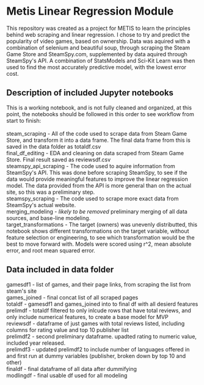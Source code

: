 # Metis Linear Regression Module
This repository was created as a project for METIS to learn the principles behind web scraping and linear regression. I chose to try and predict the popularity of video games, based on ownership. Data was aquired with a combination of selenium and beautiful soup, through scraping the Steam Game Store and SteamSpy.com, supplemented by data aquired through SteamSpy's API. A combination of StatsModels and Sci-Kit Learn was then used to find the most accurately predictive model, with the lowest error cost.  

## Description of included Jupyter notebooks
This is a working notebook, and is not fully cleaned and organized, at this point, the notebooks should be followed in this order to see workflow from start to finish:
<br>
<br>
steam_scraping - All of the code used to scrape data from Steam Game Store, and transform it into a data frame. The final data frame from this is saved in the data folder as totaldf.csv<br>
final_df_editing - EDA and cleaning on data scraped from Steam Game Store. Final result saved as reviewsdf.csv<br>
steamspy_api_scraping - The code used to aquire information from SteamSpy's API. This was done before scraping SteamSpy, to see if the data would provide meaningful features to improve the linear regression model. The data provided from the API is more general than on the actual site, so this was a preliminary step.<br>
steamspy_scraping - The code used to scrape more exact data from SteamSpy's actual website. <br>
merging_modeling - *likely to be removed* preliminary merging of all data sources, and base-line modeling.<br>
target_transformations - The target (owners) was unevenly distributted, this notebook shows different transformations on the target variable, without feature selection or engineering, to see which transformation would be the best to move forward with. Models were scored using r^2, mean absolute error, and root mean squared error.



## Data included in data folder

gamesdf1 - list of games, and their page links,  from scraping the list from steam's site<br>
games_joined - final concat list of all scraped pages<br>
totaldf - gamesdf1 and games_joined into to final df with all desierd features<br>
prelimdf - totaldf filtered to only inlcude rows that have total reviews, and only include numerical features, to create a base model for MVP<br>
reviewsdf - dataframe of just games with total reviews listed, including columns for rating value and top 10 publisher list<br>
prelimdf2 - second preliminary dataframe. upadted rating to numeric value, included year released.<br>
prelimdf3 - updated prelimdf2 to include number of languages offered in and first run at dummy variables (publisher, broken down by top 10 and other)<br>
finaldf - final dataframe of all data after dummifying<br>
modlingdf - final usable df used for all modeling

